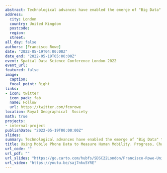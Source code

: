 ```yaml
---
abstract: Technological advances have enabled the emerge of "Big Data" through the production, processing, analysis and storage of large volumes of digital data. Data that could not previously be stored or used to be captured using analogue devices can now be digitally recorded. These data offer high geographic and temporal granularity, extensive coverage and instant information to measure and transform our understanding of human mobility. Yet, they also present major challenges. This talk identifies these challenges and discusses current practices and potential opportunities for future research.
address:
  city: London
  country: United Kingdom
  postcode: 
  region: 
  street: 
all_day: false
authors: [Francisco Rowe]
date: "2022-05-19T04:00:00Z"
date_end: "2022-05-19T05:00:00Z"
event: Spatial Data Science Conference London 2022
event_url: 
featured: false
image:
  caption: 
  focal_point: Right
links:
- icon: twitter
  icon_pack: fab
  name: Follow
  url: https://twitter.com/fcorowe
location: Royal Geographical  Society
math: true
projects:
- internal-project
publishDate: "2022-05-19T00:00:00Z"
slides: 
summary: Technological advances have enabled the emerge of "Big Data" through the production, processing, analysis and storage of large volumes of digital data. Data that could not previously be stored or used to be captured using analogue devices can now be digitally recorded. These data offer high geographic and temporal granularity, extensive coverage and instant information to measure and transform our understanding of human mobility. Yet, they also present major challenges. This talk identifies these challenges and discusses current practices and potential opportunities for future research.
title: Using Mobile Phone Data to Measure Human Mobility. Progress, Challenges and Practice
url_code: ""
url_pdf: ""
url_slides: "https://go.carto.com/hubfs/SDSC22London/Francisco-Rowe-UniversityofLiverpool.pdf"
url_video: "https://youtu.be/saj7nku5YRE"
---
```

